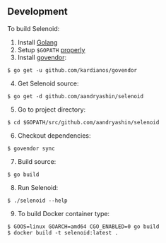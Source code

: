 ## Development

To build Selenoid:

1) Install [Golang](https://golang.org/doc/install)
2) Setup `$GOPATH` [properly](https://github.com/golang/go/wiki/GOPATH)
3) Install [govendor](https://github.com/kardianos/govendor):
```
$ go get -u github.com/kardianos/govendor
```
4) Get Selenoid source:
```
$ go get -d github.com/aandryashin/selenoid
```
5) Go to project directory:
```
$ cd $GOPATH/src/github.com/aandryashin/selenoid
```
6) Checkout dependencies:
```
$ govendor sync
```
7) Build source:
```
$ go build
```
8) Run Selenoid:
```
$ ./selenoid --help
```
9) To build Docker container type:
```
$ GOOS=linux GOARCH=amd64 CGO_ENABLED=0 go build
$ docker build -t selenoid:latest .
```
